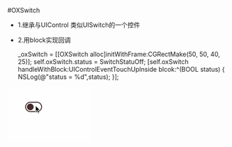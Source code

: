 #OXSwitch
* 1.继承与UIControl 类似UISwitch的一个控件
* 2.用block实现回调


    _oxSwitch = [[OXSwitch alloc]initWithFrame:CGRectMake(50, 50, 40, 25)];
    self.oxSwitch.status = SwitchStatuOff;
    [self.oxSwitch handleWithBlock:UIControlEventTouchUpInside blcok:^(BOOL status) {
    NSLog(@"status = %d",status);
    }];
  
![image](https://github.com/h5865885/OXSwitch/blob/master/switch.gif)   
